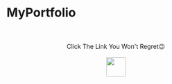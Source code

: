 # MyPortfolio
 
<p align="middle">

  <br>
  <br>
  Click The Link You Won't Regret😉
  <br>
  <br>
   <a href = "https://ahmedalsakkaf.github.io/"><img width="45" src="https://user-images.githubusercontent.com/87219816/170118695-dbda0e7b-11b1-4b06-a246-23abb6e08ea4.png"/></a>
</p>


